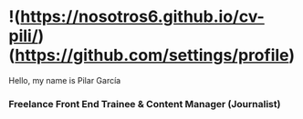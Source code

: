 # !(https://nosotros6.github.io/cv-pili/)(https://github.com/settings/profile) 
Hello, my name is Pilar García
### Freelance Front End Trainee & Content Manager (Journalist)
